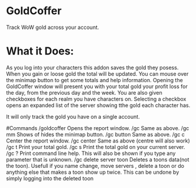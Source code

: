 # GoldCoffer
Track WoW gold across your account.

# What it Does:
As you log into your characters this addon saves the gold they posess. When you gain or loose gold the total will be updated. You can mouse over the minimap button to get some totals and help information. Opening the GoldCoffer window will present you with your total gold your profit loss for the day, from the previous day and the week. You are also given checkboxes for each realm you have characters on. Selecting a checkbox opens an expanded list of the server showing tthe gold each character has.

It will only track the gold you have on a single account.

#Commands
/goldcoffer   Opens the report window.
/gc           Same as above.
/gc mm        Shows of hides the minimap button.
/gc button    Same as above.
/gc c         Center the report window.
/gc center    Same as above (centre will also work)
/gc t         Print your total gold.
/gc s         Print the total gold on your current server.
/gc ?         Print command line help. This will also be shown if you type any parameter that is unknown.
/gc delete server toon 
              Deletes a toons data(not the toon). Usefull if you name change, move servers , delete a toon or do anything else that makes a toon show up twice. This can be undone by simply logging into the deleted toon


